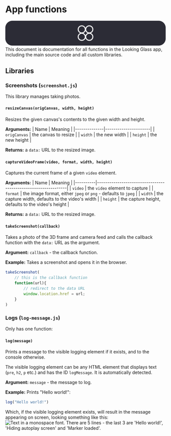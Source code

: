 # App functions
![Banner image](../../img/banners/app-structure.png)
This document is documentation for all functions in the Looking Glass app, including the main source code and all custom libraries.

## Libraries

### Screenshots (`screenshot.js`)
This library manages taking photos.

#### `resizeCanvas(origCanvas, width, height)`
Resizes the given canvas's contents to the given width and height.

**Arguments:**
| Name         | Meaning              |
|--------------|----------------------|
| `origCanvas` | the canvas to resize |
| `width`      | the new width        |
| `height`     | the new height       |

**Returns:** a `data:` URL to the resized image.

#### `captureVideoFrame(video, format, width, height)`
Captures the current frame of a given `video` element.

**Arguments:**
| Name     | Meaning                                                       |
|----------|---------------------------------------------------------------|
| `video`  | the `video` element to capture                                |
| `format` | the image format, either `jpeg` or `png` - defaults to `jpeg` |
| `width`  | the capture width, defaults to the video's width              |
| `height` | the capture height, defaults to the video's height            |

**Returns:** a `data:` URL to the resized image.

#### `takeScreenshot(callback)`
Takes a photo of the 3D frame and camera feed and calls the callback function with the `data:` URL as the argument.

**Argument:** `callback` - the callback function.

**Example:**
Takes a screenshot and opens it in the browser.
```js
takeScreenshot(
    // this is the callback function
    function(url){
        // redirect to the data URL
        window.location.href = url;
    }
)
```

### Logs (`log-message.js`)
Only has one function:
#### `log(message)`
Prints a message to the visible logging element if it exists, and to the console otherwise.

The visible logging element can be any HTML element that displays text (`pre`, `h2`, `p` etc.) and has the ID `logMessage`. It is automatically detected.

**Argument:** `message` - the message to log.

**Example:**
Prints "Hello world!":
```js
log("Hello world!")
```

Which, if the visible logging element exists, will result in the message appearing on screen, looking something like this:
<img src="../img/log_message.png" alt="Text in a monospace font. There are 5 lines - the last 3 are 'Hello world!', 'Hiding autoplay screen' and 'Marker loaded'." width="500"/>